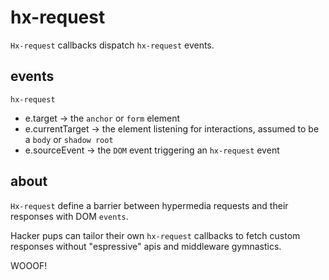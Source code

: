 # hx-request

`Hx-request` callbacks dispatch `hx-request` events.

## events

`hx-request`
- e.target -> the `anchor` or `form` element
- e.currentTarget -> the element listening for interactions, assumed to be a `body` or `shadow root`
- e.sourceEvent -> the `DOM` event triggering an `hx-request` event

## about

`Hx-request` define a barrier between hypermedia requests and their responses with DOM `events`.

Hacker pups can tailor their own `hx-request` callbacks to fetch custom responses without "espressive" apis and middleware gymnastics.

WOOOF!

